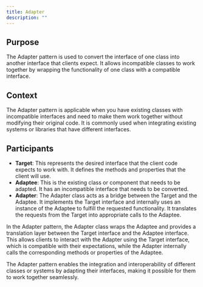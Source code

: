 ```yaml
---
title: Adapter
description: ""
---
```


## Purpose

The Adapter pattern is used to convert the interface of one class into another interface that clients expect. It allows incompatible classes to work together by wrapping the functionality of one class with a compatible interface.

## Context

The Adapter pattern is applicable when you have existing classes with incompatible interfaces and need to make them work together without modifying their original code. It is commonly used when integrating existing systems or libraries that have different interfaces.

## Participants

- **Target**: This represents the desired interface that the client code expects to work with. It defines the methods and properties that the client will use.
- **Adaptee**: This is the existing class or component that needs to be adapted. It has an incompatible interface that needs to be converted.
- **Adapter**: The Adapter class acts as a bridge between the Target and the Adaptee. It implements the Target interface and internally uses an instance of the Adaptee to fulfill the requested functionality. It translates the requests from the Target into appropriate calls to the Adaptee.

In the Adapter pattern, the Adapter class wraps the Adaptee and provides a translation layer between the Target interface and the Adaptee interface. This allows clients to interact with the Adapter using the Target interface, which is compatible with their expectations, while the Adapter internally calls the corresponding methods or properties of the Adaptee.

The Adapter pattern enables the integration and interoperability of different classes or systems by adapting their interfaces, making it possible for them to work together seamlessly.

